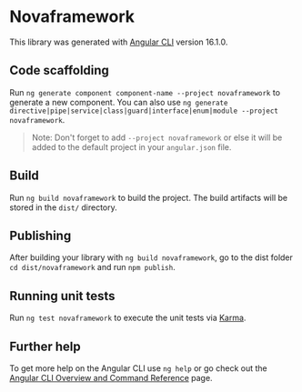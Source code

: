 # Novaframework

This library was generated with [Angular CLI](https://github.com/angular/angular-cli) version 16.1.0.

## Code scaffolding

Run `ng generate component component-name --project novaframework` to generate a new component. You can also use `ng generate directive|pipe|service|class|guard|interface|enum|module --project novaframework`.
> Note: Don't forget to add `--project novaframework` or else it will be added to the default project in your `angular.json` file. 

## Build

Run `ng build novaframework` to build the project. The build artifacts will be stored in the `dist/` directory.

## Publishing

After building your library with `ng build novaframework`, go to the dist folder `cd dist/novaframework` and run `npm publish`.

## Running unit tests

Run `ng test novaframework` to execute the unit tests via [Karma](https://karma-runner.github.io).

## Further help

To get more help on the Angular CLI use `ng help` or go check out the [Angular CLI Overview and Command Reference](https://angular.io/cli) page.
